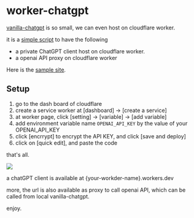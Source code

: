 # worker-chatgpt

[vanilla-chatgpt](https://github.com/casualwriter/vanilla-chatgpt) is so small, we can even host on cloudflare worker.

it is a [simple script](worker-chatgpt.js) to have the following

* a private ChatGPT client host on cloudflare worker.
* a openai API proxy on cloudflare worker

Here is the [sample site](https://chatgpt.hungchongki3984.workers.dev/).

## Setup

1. go to the dash board of cloudflare
2. create a service worker at [dashboard] -> [create a service]
3. at worker page, click [setting] -> [variable] -> [add variable]
4. add environment variable name `OPENAI_API_KEY` by the value of your OPENAI_API_KEY
5. click [encrrypt] to encrypt the API KEY, and click [save and deploy]
5. click on [quick edit], and paste the code

that's all. 

![](workder-chatgpt.jpg)

a chatGPT client is available at {your-workder-name}.workers.dev

more, the url is also available as proxy to call openai API, which can be called from local vanilla-chatgpt.

enjoy.



